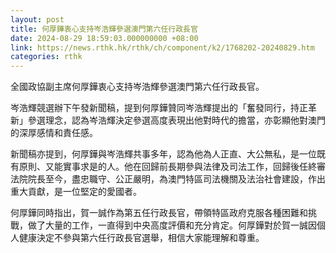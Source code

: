```yaml
---
layout: post
title: 何厚鏵衷心支持岑浩輝參選澳門第六任行政長官
date: 2024-08-29 18:59:03.000000000 +08:00
link: https://news.rthk.hk/rthk/ch/component/k2/1768202-20240829.htm
categories: rthk
---
```


全國政協副主席何厚鏵衷心支持岑浩輝參選澳門第六任行政長官。

岑浩輝競選辦下午發新聞稿，提到何厚鏵贊同岑浩輝提出的「奮發同行，持正革新」參選理念，認為岑浩輝決定參選高度表現出他對時代的擔當，亦彰顯他對澳門的深厚感情和責任感。

新聞稿亦提到，何厚鏵與岑浩輝共事多年，認為他為人正直、大公無私，是一位既有原則、又能實事求是的人。他在回歸前長期參與法律及司法工作，回歸後任終審法院院長至今，盡忠職守、公正嚴明，為澳門特區司法機關及法治社會建設，作出重大貢獻，是一位堅定的愛國者。

何厚鏵同時指出，賀一誠作為第五任行政長官，帶領特區政府克服各種困難和挑戰，做了大量的工作，一直得到中央高度評價和充分肯定。何厚鏵對於賀一誠因個人健康決定不參與第六任行政長官選舉，相信大家能理解和尊重。
